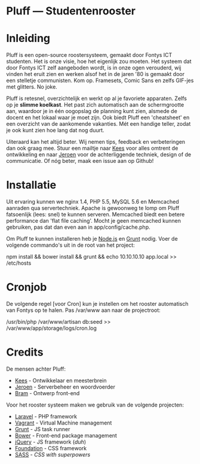Pluff — Studentenrooster
========================

# Inleiding

Pluff is een open-source roostersysteem, gemaakt door Fontys ICT studenten. Het is onze visie, hoe het eigenlijk zou moeten. Het systeem dat door Fontys ICT zelf aangeboden wordt, is in onze ogen verouderd, wij vinden het eruit zien en werken alsof het in de jaren '80 is gemaakt door een stelletje communisten. Kom op. Framesets, Comic Sans en zelfs GIF-jes met glitters. No joke.

Pluff is retesnel, overzichtelijk en werkt op al je favoriete apparaten. Zelfs op je **slimme koelkast**. Het past zich automatisch aan de schermgrootte aan, waardoor je in één oogopslag de planning kunt zien, alsmede de docent en het lokaal waar je moet zijn. Ook biedt Pluff een 'cheatsheet' en een overzicht van de aankomende vakanties. Mét een handige teller, zodat je ook kunt zien hoe lang dat nog duurt.

Uiteraard kan het altijd beter. Wij nemen tips, feedback en verbeteringen dan ook graag mee. Stuur een mailtje naar [Kees](mailto:info@webduck.nl) voor alles omtrent de ontwikkeling en naar [Jeroen](mailto:jeroen@laylo.nl) voor de achterliggende techniek, design of de communicatie. Of nóg beter, maak een issue aan op Github!

# Installatie

Uit ervaring kunnen we nginx 1.4, PHP 5.5, MySQL 5.6 en Memcached aanraden qua servertechniek. Apache is gewoonweg te lomp om Pluff fatsoenlijk (lees: snel) te kunnen serveren. Memcached biedt een betere performance dan 'flat file caching'. Mocht je geen memcached kunnen gebruiken, pas dat dan even aan in app/config/cache.php.

Om Pluff te kunnen installeren heb je [Node.js](http://nodejs.org/) en [Grunt](http://gruntjs.com/) nodig. Voer de volgende commando's uit in de root van het project:

npm install && bower install && grunt && echo 10.10.10.10 app.local >> /etc/hosts

# Cronjob

De volgende regel [voor Cron] kun je instellen om het rooster automatisch van Fontys op te halen. Pas /var/www aan naar de projectroot:

/usr/bin/php /var/www/artisan db:seed >> /var/www/app/storage/logs/cron.log

# Credits

De mensen achter Pluff:

- [Kees](https://www.webduck.nl) - Ontwikkelaar en meesterbrein
- [Jeroen](https://www.laylo.nl) - Serverbeheer en woordvoerder
- [Bram](http://www.mashed-creative.nl) - Ontwerp front-end

Voor het rooster systeem maken we gebruik van de volgende projecten:

- [Laravel](http://laravel.com/) - PHP framework
- [Vagrant](http://www.vagrantup.com/) - Virtual Machine management
- [Grunt](http://gruntjs.com/) - JS task runner
- [Bower](http://bower.io/) - Front-end package management
- [jQuery](http://jquery.com/) - JS framework (*duh*)
- [Foundation](http://foundation.zurb.com/) - CSS framework
- [SASS](http://sass-lang.com/) - *CSS with superpowers*

